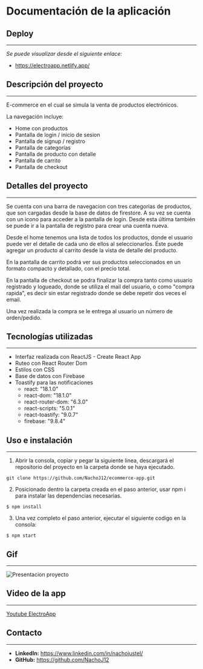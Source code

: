 # Documentación de la aplicación

## Deploy

---

_Se puede visualizar desde el siguiente enlace:_

- https://electroapp.netlify.app/

## Descripción del proyecto

---

E-commerce en el cual se simula la venta de productos electrónicos.

La navegación incluye:

- Home con productos
- Pantalla de login / inicio de sesion
- Pantalla de signup / registro
- Pantalla de categorías
- Pantalla de producto con detalle
- Pantalla de carrito
- Pantalla de checkout

## Detalles del proyecto

---

Se cuenta con una barra de navegacion con tres categorias de productos, que son cargadas desde la base de datos de firestore. A su vez se cuenta con un icono para acceder a la pantalla de login. Desde esta última también se puede ir a la pantalla de registro para crear una cuenta nueva.

Desde el home tenemos una lista de todos los productos, donde el usuario puede ver el detalle de cada uno de ellos al seleccionarlos. Éste puede agregar un producto al carrito desde la vista de detalle del producto.

En la pantalla de carrito podrá ver sus productos seleccionados en un formato compacto y detallado, con el precio total.

En la pantalla de checkout se podra finalizar la compra tanto como usuario registrado y logueado, donde se utiliza el mail del usuario, o como "compra rapida", es decir sin estar registrado donde se debe repetir dos veces el email.

Una vez realizada la compra se le entrega al usuario un número de orden/pedido.

## Tecnologías utilizadas

---

- Interfaz realizada con ReactJS - Create React App
- Ruteo con React Router Dom
- Estilos con CSS
- Base de datos con Firebase
- Toastify para las notificaciones
  - react: "18.1.0"
  - react-dom: "18.1.0"
  - react-router-dom: "6.3.0"
  - react-scripts: "5.0.1"
  - react-toastify: "9.0.7"
  - firebase: "9.8.4"

## Uso e instalación

---

1. Abrir la consola, copiar y pegar la siguiente linea, descargará el repositorio del proyecto en la carpeta donde se haya ejecutado.

```
git clone https://github.com/NachoJ12/ecommerce-app.git
```

2. Posicionado dentro la carpeta creada en el paso anterior, usar npm i para instalar las dependencias necesarias.

```
$ npm install
```

3. Una vez completo el paso anterior, ejecutar el siguiente codigo en la consola:

```
$ npm start
```

## Gif

---

![Presentacion proyecto](https://media.giphy.com/media/oJHhbwQQa12czkAn35/giphy.gif)

## Video de la app

---

[Youtube ElectroApp](https://youtu.be/1HpOMVisWEU)

## Contacto

---

- **LinkedIn:** https://www.linkedin.com/in/nachojustel/
- **GitHub:** https://github.com/NachoJ12
